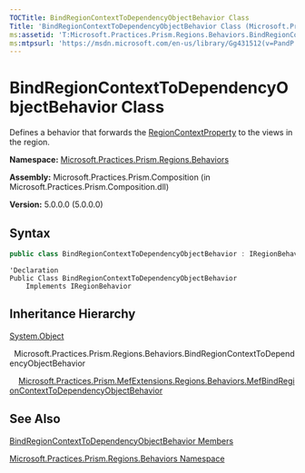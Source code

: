 ```yaml
---
TOCTitle: BindRegionContextToDependencyObjectBehavior Class
Title: 'BindRegionContextToDependencyObjectBehavior Class (Microsoft.Practices.Prism.Regions.Behaviors)'
ms:assetid: 'T:Microsoft.Practices.Prism.Regions.Behaviors.BindRegionContextToDependencyObjectBehavior'
ms:mtpsurl: 'https://msdn.microsoft.com/en-us/library/Gg431512(v=PandP.50)'
---
```



# BindRegionContextToDependencyObjectBehavior Class

Defines a behavior that forwards the [RegionContextProperty](https://msdn.microsoft.com/en-us/library/microsoft.practices.prism.regions.regionmanager.regioncontextproperty(v=pandp.50)) to the views in the region.

**Namespace:** [Microsoft.Practices.Prism.Regions.Behaviors](https://msdn.microsoft.com/en-us/library/microsoft.practices.prism.regions.behaviors(v=pandp.50))

**Assembly:** Microsoft.Practices.Prism.Composition (in Microsoft.Practices.Prism.Composition.dll)

**Version:** 5.0.0.0 (5.0.0.0)

## Syntax

```C#
public class BindRegionContextToDependencyObjectBehavior : IRegionBehavior
```

```VB
'Declaration
Public Class BindRegionContextToDependencyObjectBehavior
	Implements IRegionBehavior
```

## Inheritance Hierarchy

[System.Object](http://msdn.microsoft.com/en-us/library/e5kfa45b)

  Microsoft.Practices.Prism.Regions.Behaviors.BindRegionContextToDependencyObjectBehavior

    [Microsoft.Practices.Prism.MefExtensions.Regions.Behaviors.MefBindRegionContextToDependencyObjectBehavior](https://msdn.microsoft.com/en-us/library/microsoft.practices.prism.mefextensions.regions.behaviors.mefbindregioncontexttodependencyobjectbehavior(v=pandp.50))

## See Also

[BindRegionContextToDependencyObjectBehavior Members](https://msdn.microsoft.com/en-us/library/microsoft.practices.prism.regions.behaviors.bindregioncontexttodependencyobjectbehavior_members(v=pandp.50))

[Microsoft.Practices.Prism.Regions.Behaviors Namespace](https://msdn.microsoft.com/en-us/library/microsoft.practices.prism.regions.behaviors(v=pandp.50))
